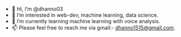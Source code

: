 - 👋 Hi, I’m @dhanno03
- 👀 I’m interested in web-dev, machine learning, data science.
- 🌱 I’m currently learning machine learning with voice analysis.
- 📫 Please feel free to reach me via gmail:- dhanno1515@gmail.com.

<!---
dhanno03/dhanno03 is a ✨ special ✨ repository because its `README.md` (this file) appears on your GitHub profile.
You can click the Preview link to take a look at your changes.
--->
